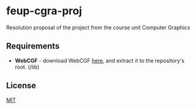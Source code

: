 # feup-cgra-proj

Resolution proposal of the project from the course unit Computer Graphics

## Requirements

* **WebCGF** - download WebCGF [here](https://paginas.fe.up.pt/~ruirodrig/pub/sw/webcgf/docs/#), and extract it to the repository's root. (/lib)

## License

[MIT](https://opensource.org/licenses/MIT)
